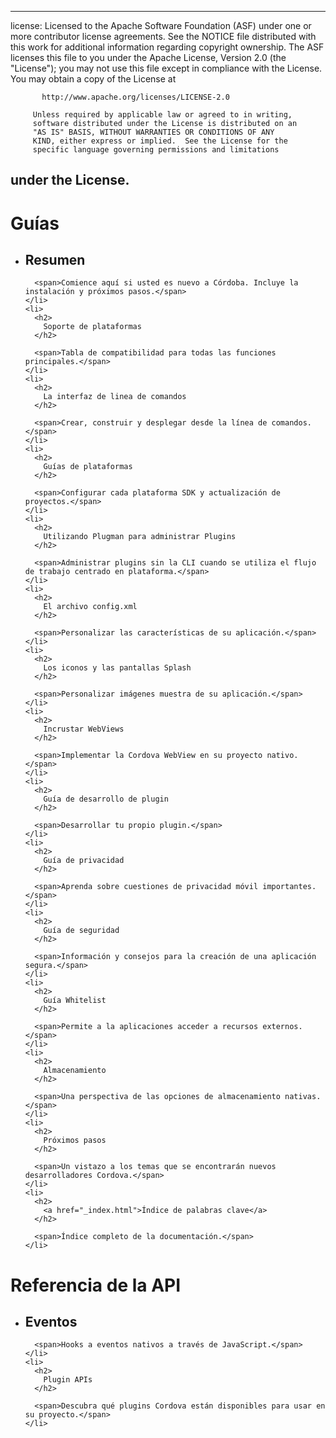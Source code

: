 * * *

license: Licensed to the Apache Software Foundation (ASF) under one or more contributor license agreements. See the NOTICE file distributed with this work for additional information regarding copyright ownership. The ASF licenses this file to you under the Apache License, Version 2.0 (the "License"); you may not use this file except in compliance with the License. You may obtain a copy of the License at

           http://www.apache.org/licenses/LICENSE-2.0
    
         Unless required by applicable law or agreed to in writing,
         software distributed under the License is distributed on an
         "AS IS" BASIS, WITHOUT WARRANTIES OR CONDITIONS OF ANY
         KIND, either express or implied.  See the License for the
         specific language governing permissions and limitations
    

## under the License.

<div id="home">
  <h1>
    Guías
  </h1>
  
  <ul>
    <li>
      <h2>
        Resumen
      </h2>
      
      <span>Comience aquí si usted es nuevo a Córdoba. Incluye la instalación y próximos pasos.</span>
    </li>
    <li>
      <h2>
        Soporte de plataformas
      </h2>
      
      <span>Tabla de compatibilidad para todas las funciones principales.</span>
    </li>
    <li>
      <h2>
        La interfaz de linea de comandos
      </h2>
      
      <span>Crear, construir y desplegar desde la línea de comandos.</span>
    </li>
    <li>
      <h2>
        Guías de plataformas
      </h2>
      
      <span>Configurar cada plataforma SDK y actualización de proyectos.</span>
    </li>
    <li>
      <h2>
        Utilizando Plugman para administrar Plugins
      </h2>
      
      <span>Administrar plugins sin la CLI cuando se utiliza el flujo de trabajo centrado en plataforma.</span>
    </li>
    <li>
      <h2>
        El archivo config.xml
      </h2>
      
      <span>Personalizar las características de su aplicación.</span>
    </li>
    <li>
      <h2>
        Los iconos y las pantallas Splash
      </h2>
      
      <span>Personalizar imágenes muestra de su aplicación.</span>
    </li>
    <li>
      <h2>
        Incrustar WebViews
      </h2>
      
      <span>Implementar la Cordova WebView en su proyecto nativo.</span>
    </li>
    <li>
      <h2>
        Guía de desarrollo de plugin
      </h2>
      
      <span>Desarrollar tu propio plugin.</span>
    </li>
    <li>
      <h2>
        Guía de privacidad
      </h2>
      
      <span>Aprenda sobre cuestiones de privacidad móvil importantes.</span>
    </li>
    <li>
      <h2>
        Guía de seguridad
      </h2>
      
      <span>Información y consejos para la creación de una aplicación segura.</span>
    </li>
    <li>
      <h2>
        Guía Whitelist
      </h2>
      
      <span>Permite a la aplicaciones acceder a recursos externos.</span>
    </li>
    <li>
      <h2>
        Almacenamiento
      </h2>
      
      <span>Una perspectiva de las opciones de almacenamiento nativas.</span>
    </li>
    <li>
      <h2>
        Próximos pasos
      </h2>
      
      <span>Un vistazo a los temas que se encontrarán nuevos desarrolladores Cordova.</span>
    </li>
    <li>
      <h2>
        <a href="_index.html">Índice de palabras clave</a>
      </h2>
      
      <span>Índice completo de la documentación.</span>
    </li>
  </ul>
  
  <h1>
    Referencia de la API
  </h1>
  
  <ul>
    <li>
      <h2>
        Eventos
      </h2>
      
      <span>Hooks a eventos nativos a través de JavaScript.</span>
    </li>
    <li>
      <h2>
        Plugin APIs
      </h2>
      
      <span>Descubra qué plugins Cordova están disponibles para usar en su proyecto.</span>
    </li>
  </ul>
</div>